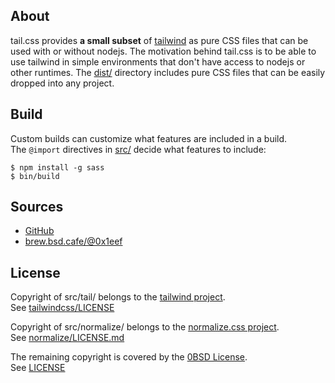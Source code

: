 ## About

tail.css provides **a small subset** of
[tailwind](https://tailwindcss.com/)
as pure CSS files that can be used with
or without nodejs. The motivation behind
tail.css is to be able to use tailwind in
simple environments that don't have access
to nodejs or other runtimes. The [dist/](dist/)
directory includes pure CSS files that can be
easily dropped into any project.

## Build

Custom builds can customize what features are included in a build. <br>
The `@import` directives in [src/](src/) decide what features to
include:

    $ npm install -g sass
    $ bin/build

## Sources

* [GitHub](https://github.com/0x1eef/tail.css)
* [brew.bsd.cafe/@0x1eef](https://brew.bsd.cafe/0x1eef/tail.css)

## License

Copyright of src/tail/ belongs to the
[tailwind project](https://tailwindcss.com/).
<br>
See [tailwindcss/LICENSE](https://github.com/tailwindlabs/tailwindcss/blob/master/LICENSE)

Copyright of src/normalize/ belongs to the
[normalize.css project](https://raw.githubusercontent.com/necolas/normalize.css).
<br>
See [normalize/LICENSE.md](https://github.com/necolas/normalize.css/blob/master/LICENSE.md)

The remaining copyright is covered by the [0BSD License](https://choosealicense.com/licenses/0bsd/).
<br>
See [LICENSE](./LICENSE)
